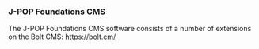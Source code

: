 ### J-POP Foundations CMS

The J-POP Foundations CMS software consists of a number of extensions on the Bolt CMS: https://bolt.cm/